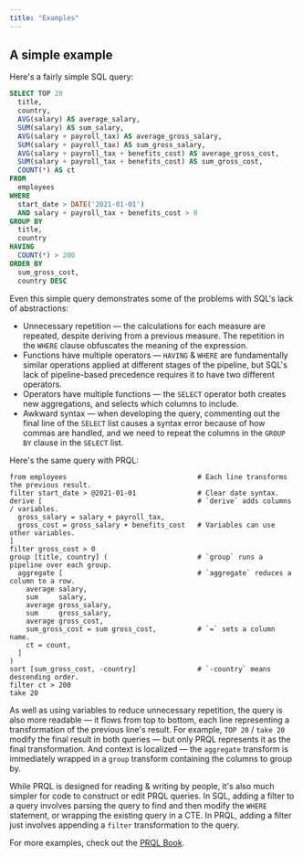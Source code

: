 ```yaml
---
title: "Examples"
---
```


## A simple example

Here's a fairly simple SQL query:

```sql
SELECT TOP 20
  title,
  country,
  AVG(salary) AS average_salary,
  SUM(salary) AS sum_salary,
  AVG(salary + payroll_tax) AS average_gross_salary,
  SUM(salary + payroll_tax) AS sum_gross_salary,
  AVG(salary + payroll_tax + benefits_cost) AS average_gross_cost,
  SUM(salary + payroll_tax + benefits_cost) AS sum_gross_cost,
  COUNT(*) AS ct
FROM
  employees
WHERE
  start_date > DATE('2021-01-01')
  AND salary + payroll_tax + benefits_cost > 0
GROUP BY
  title,
  country
HAVING
  COUNT(*) > 200
ORDER BY
  sum_gross_cost,
  country DESC
```

Even this simple query demonstrates some of the problems with SQL's lack of
abstractions:

- Unnecessary repetition — the calculations for each measure are repeated,
  despite deriving from a previous measure. The repetition in the `WHERE`
  clause obfuscates the meaning of the expression.
- Functions have multiple operators — `HAVING` & `WHERE` are fundamentally
  similar operations applied at different stages of the pipeline, but SQL's lack
  of pipeline-based precedence requires it to have two different operators.
- Operators have multiple functions — the `SELECT` operator both
  creates new aggregations, and selects which columns to include.
- Awkward syntax — when developing the query, commenting out the final line of
  the `SELECT` list causes a syntax error because of how commas are handled, and
  we need to repeat the columns in the `GROUP BY` clause in the `SELECT` list.

Here's the same query with PRQL:

```prql
from employees                                # Each line transforms the previous result.
filter start_date > @2021-01-01               # Clear date syntax.
derive [                                      # `derive` adds columns / variables.
  gross_salary = salary + payroll_tax,
  gross_cost = gross_salary + benefits_cost   # Variables can use other variables.
]
filter gross_cost > 0
group [title, country] (                      # `group` runs a pipeline over each group.
  aggregate [                                 # `aggregate` reduces a column to a row.
    average salary,
    sum     salary,
    average gross_salary,
    sum     gross_salary,
    average gross_cost,
    sum_gross_cost = sum gross_cost,          # `=` sets a column name.
    ct = count,
  ]
)
sort [sum_gross_cost, -country]               # `-country` means descending order.
filter ct > 200
take 20
```

As well as using variables to reduce unnecessary repetition, the query is also
more readable — it flows from top to bottom, each line representing a
transformation of the previous line's result. For example, `TOP 20` / `take 20`
modify the final result in both queries — but only PRQL represents it as the
final transformation. And context is localized — the `aggregate` transform is
immediately wrapped in a `group` transform containing the columns to group by.

While PRQL is designed for reading & writing by people, it's also much simpler
for code to construct or edit PRQL queries. In SQL, adding a filter to a query
involves parsing the query to find and then modify the `WHERE` statement, or
wrapping the existing query in a CTE. In PRQL, adding a filter just involves
appending a `filter` transformation to the query.

For more examples, check out the [PRQL Book](https://prql-lang.org/book/).

<!-- 

TODO: This was a nice example for the proposal, but until we get functions which can contain column names, 
it doesn't compile, and so is confusing. When we get that working, we can re-enable it.

## A more complex example

Here's another SQL query, which calculates returns from prices on days with
valid prices.

> The implemented version of PRQL supports some but not all these features.

```sql
WITH total_returns AS (
  SELECT
    date,
    sec_id,
    -- Can't use a `WHERE` clause, as it would affect the row that the `LAG` function referenced.
    IF(is_valid_price, price_adjusted / LAG(price_adjusted, 1) OVER
      (PARTITION BY sec_id ORDER BY date) - 1 + dividend_return, NULL) AS return_total,
    IF(is_valid_price, price_adjusted_usd / LAG(price_adjusted_usd, 1) OVER
      (PARTITION BY sec_id ORDER BY date) - 1 + dividend_return, NULL) AS return_usd,
    IF(is_valid_price, price_adjusted / LAG(price_adjusted, 1) OVER
      (PARTITION BY sec_id ORDER BY date) - 1 + dividend_return, NULL)
      - interest_rate / 252 AS return_excess,
    IF(is_valid_price, price_adjusted_usd / LAG(price_adjusted_usd, 1) OVER
      (PARTITION BY sec_id ORDER BY date) - 1 + dividend_return, NULL)
      - interest_rate / 252 AS return_usd_excess
  FROM prices
)
SELECT
  *,
  return_total - (interest_rate / 252) AS return_excess,
  EXP(SUM(LN(GREATEST(1 + return_total - (interest_rate / 252), 0.01))) OVER (ORDER BY date)) AS return_excess_index
FROM total_returns
JOIN interest_rates USING (date)
```

> This might seem like a convoluted example, but it's taken from a real query.
> Indeed, it's also simpler and smaller than the full logic — note that it
> starts from `price_adjusted`, whose logic had to be split into a previous
> query to avoid the SQL becoming even less readable.

Here's the same query with PRQL:

```prql
prql version:0.3 db:snowflake                         # PRQL version & database name.

func excess x -> (x - interest_rate) / 252            # Functions are clean and simple.
func if_valid x -> is_valid_price ? x : null
func lag_day x -> group sec_id (                      # `group` is used for window partitions too
  sort date
  window (                                            # `window` runs a pipeline over each window
    lag 1 x                                           # `lag 1 x` lags the `x` col by 1
  )
)

func ret x -> x / (x | lag_day) - 1 + dividend_return

from prices
join interest_rates [date]
select [                                              # `select` only includes unnamed columns, unlike `derive`
  return_total =      prices_adj   | ret | if_valid   # `|` can be used rather than newlines
  return_usd =        prices_usd   | ret | if_valid
  return_excess =     return_total | excess
  return_usd_excess = return_usd   | excess
  return_index = (                                    # No need for a CTE
    return_total + 1
    excess
    greatest 0.01
    ln
    group sec_id (                                    # Complicated logic remains clear(er)
      sort date
      window ..current (                              # Rolling sum
        sum
      )
    )
    exp
  )
]
```

Because we define the functions once rather than copying & pasting the code, we
get all the benefits of encapsulation and extensibility — we have reliable &
tested functions, whose purpose is explicit, which we can share across queries
and between colleagues.

We needed a CTE in the SQL query, because the lack of variables would have
required a nested window clause, which isn't allowed. With PRQL, our logic isn't
constrained by these arbitrary constraints — and is more compressed as a result.

The larger query demonstrates PRQL orthogonality. PRQL has fewer keywords
than SQL, and each of them does something specific and composable; for example:

- `group` maps a pipeline over groups; whether in a table context — `GROUP BY`
  in SQL — or within a `window` — `PARTITION BY` in SQL.
- A transform in context of a `group` does the same transformation to the group
  as it would to the table — for example finding the rolling sum of a column.
  For more on this equivalence, check out [`group`'s
  documentation](https://prql-lang.org/book/transforms/group.html)
- `filter` filters out rows which don't meet a condition. That can be before an
  aggregate — `WHERE` in SQL — after an aggregate — `HAVING` in SQL — or within
  a `window` — `QUALIFY` in SQL. -->
